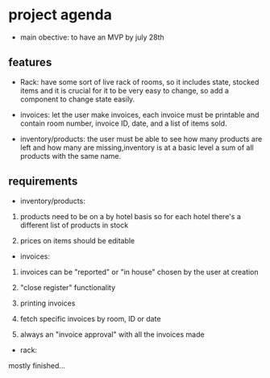 # project agenda

- main obective: to have an MVP by july 28th


## features


- Rack: have some sort of live rack of rooms, so it includes state, stocked items and it is crucial  for it to be very easy to change, so add a component to change state easily.

- invoices: let the user make invoices, each invoice must be printable and contain room number, invoice ID, date, and a list of items sold.

- inventory/products: the user must be able to see how many products are left and how many are missing,inventory is at a basic level a sum of all products with the same name.


## requirements 

- inventory/products:

1. products need to be on a by hotel basis so for each hotel there's a different list of products in stock

2. prices on items should be editable

- invoices:

1. invoices can be "reported" or "in house" chosen by the user at creation

2. "close register" functionality

3. printing invoices

4. fetch specific invoices by room, ID or date

5. always an "invoice approval" with all the invoices made

- rack:

mostly finished...





